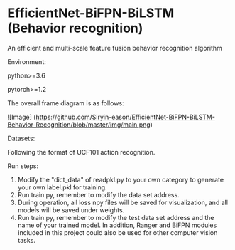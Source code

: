 #  EfficientNet-BiFPN-BiLSTM (Behavior recognition)

 An efficient and multi-scale feature fusion behavior recognition algorithm

Environment:

python>=3.6

pytorch>=1.2

The overall frame diagram is as follows:

![Image] (https://github.com/Siryin-eason/EfficientNet-BiFPN-BiLSTM-Behavior-Recognition/blob/master/img/main.png)

Datasets:

Following the format of UCF101 action recognition.

Run steps:

1. Modify the "dict_data" of readpkl.py to your own category to generate your own label.pkl for training.
2. Run train.py, remember to modify the data set address.
3. During operation, all loss npy files will be saved for visualization, and all models will be saved under weights.
4. Run train.py, remember to modify the test data set address and the name of your trained model.
In addition, Ranger and BiFPN modules included in this project could also be used for other computer vision tasks.
